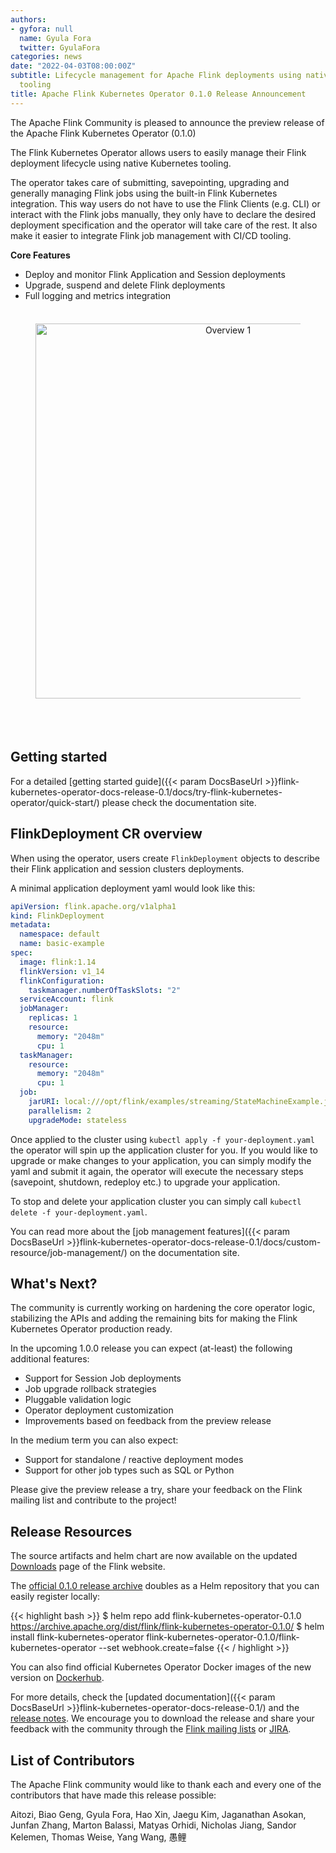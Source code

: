 ```yaml
---
authors:
- gyfora: null
  name: Gyula Fora
  twitter: GyulaFora
categories: news
date: "2022-04-03T08:00:00Z"
subtitle: Lifecycle management for Apache Flink deployments using native Kubernetes
  tooling
title: Apache Flink Kubernetes Operator 0.1.0 Release Announcement
---
```


The Apache Flink Community is pleased to announce the preview release of the Apache Flink Kubernetes Operator (0.1.0)

The Flink Kubernetes Operator allows users to easily manage their Flink deployment lifecycle using native Kubernetes tooling.

The operator takes care of submitting, savepointing, upgrading and generally managing Flink jobs using the built-in Flink Kubernetes integration.
This way users do not have to use the Flink Clients (e.g. CLI) or interact with the Flink jobs manually, they only have to declare the desired deployment specification and the operator will take care of the rest. It also make it easier to integrate Flink job management with CI/CD tooling.

**Core Features**

 * Deploy and monitor Flink Application and Session deployments
 * Upgrade, suspend and delete Flink deployments
 * Full logging and metrics integration

<div style="line-height:60%;">
    <br>
</div>

<center>
	<figure>
	<img src="{{< siteurl >}}/img/blog/2022-04-03-release-kubernetes-operator-0.1.0/overview.svg" width="600px" alt="Overview 1"/>
	<br/><br/>
	</figure>
</center>

<div style="line-height:150%;">
    <br>
</div>

## Getting started

For a detailed [getting started guide]({{< param DocsBaseUrl >}}flink-kubernetes-operator-docs-release-0.1/docs/try-flink-kubernetes-operator/quick-start/) please check the documentation site.

## FlinkDeployment CR overview

When using the operator, users create `FlinkDeployment` objects to describe their Flink application and session clusters deployments.

A minimal application deployment yaml would look like this:

```yaml
apiVersion: flink.apache.org/v1alpha1
kind: FlinkDeployment
metadata:
  namespace: default
  name: basic-example
spec:
  image: flink:1.14
  flinkVersion: v1_14
  flinkConfiguration:
    taskmanager.numberOfTaskSlots: "2"
  serviceAccount: flink
  jobManager:
    replicas: 1
    resource:
      memory: "2048m"
      cpu: 1
  taskManager:
    resource:
      memory: "2048m"
      cpu: 1
  job:
    jarURI: local:///opt/flink/examples/streaming/StateMachineExample.jar
    parallelism: 2
    upgradeMode: stateless
```

Once applied to the cluster using `kubectl apply -f your-deployment.yaml` the operator will spin up the application cluster for you.
If you would like to upgrade or make changes to your application, you can simply modify the yaml and submit it again, the operator will execute the necessary steps (savepoint, shutdown, redeploy etc.) to upgrade your application.

To stop and delete your application cluster you can simply call `kubectl delete -f your-deployment.yaml`.

You can read more about the [job management features]({{< param DocsBaseUrl >}}flink-kubernetes-operator-docs-release-0.1/docs/custom-resource/job-management/) on the documentation site.

## What's Next?

The community is currently working on hardening the core operator logic, stabilizing the APIs and adding the remaining bits for making the Flink Kubernetes Operator production ready.

In the upcoming 1.0.0 release you can expect (at-least) the following additional features:

 * Support for Session Job deployments
 * Job upgrade rollback strategies
 * Pluggable validation logic
 * Operator deployment customization
 * Improvements based on feedback from the preview release

In the medium term you can also expect:

 * Support for standalone / reactive deployment modes
 * Support for other job types such as SQL or Python

Please give the preview release a try, share your feedback on the Flink mailing list and contribute to the project!

## Release Resources

The source artifacts and helm chart are now available on the updated [Downloads](https://flink.apache.org/downloads.html)
page of the Flink website.

The [official 0.1.0 release archive](https://archive.apache.org/dist/flink/flink-kubernetes-operator-0.1.0/) doubles as a Helm repository that you can easily register locally:

{{< highlight bash >}}
$ helm repo add flink-kubernetes-operator-0.1.0 https://archive.apache.org/dist/flink/flink-kubernetes-operator-0.1.0/
$ helm install flink-kubernetes-operator flink-kubernetes-operator-0.1.0/flink-kubernetes-operator --set webhook.create=false
{{< / highlight >}}

You can also find official Kubernetes Operator Docker images of the new version on [Dockerhub](https://hub.docker.com/r/apache/flink-kubernetes-operator).

For more details, check the [updated documentation]({{< param DocsBaseUrl >}}flink-kubernetes-operator-docs-release-0.1/) and the
[release notes](https://issues.apache.org/jira/secure/ReleaseNote.jspa?projectId=12315522&version=12351499).
We encourage you to download the release and share your feedback with the community through the [Flink mailing lists](https://flink.apache.org/community.html#mailing-lists)
or [JIRA](https://issues.apache.org/jira/issues/?jql=project%20%3D%20FLINK%20AND%20component%20%3D%20%22Kubernetes%20Operator%22).

## List of Contributors

The Apache Flink community would like to thank each and every one of the contributors that have made this release possible:

Aitozi, Biao Geng, Gyula Fora, Hao Xin, Jaegu Kim, Jaganathan Asokan, Junfan Zhang, Marton Balassi, Matyas Orhidi, Nicholas Jiang, Sandor Kelemen, Thomas Weise, Yang Wang, 愚鲤

